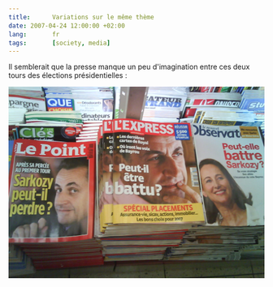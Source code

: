 ```yaml
---
title:      Variations sur le même thème
date: 2007-04-24 12:00:00 +02:00
lang:       fr
tags:       [society, media]
---
```


Il semblerait que la presse manque un peu d'imagination entre ces deux tours des élections présidentielles :

![](DSC00073.jpg "Le même titre, ou presque. Les couvertures des magazines  Le Point, L'Express et Le Nouvel Observation au lendemain du premier tour")

